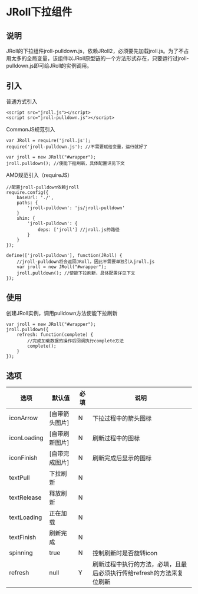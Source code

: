 # JRoll下拉组件

## 说明
JRoll的下拉组件jroll-pulldown.js，依赖JRoll2，必须要先加载jroll.js。为了不占用太多的全局变量，该组件以JRoll原型链的一个方法形式存在，只要运行过jroll-pulldown.js即可给JRoll的实例调用。

## 引入
普通方式引入
```
<script src="jroll.js"></script>
<script src="jroll-pulldown.js"></script>
```

CommonJS规范引入
```
var JRoll = require('jroll.js');
require('jroll-pulldown.js'); //不需要赋给变量，运行就好了

var jroll = new JRoll("#wrapper");
jroll.pulldown(); //使能下拉刷新，具体配置详见下文 
```

AMD规范引入（requireJS）
```
//配置jroll-pulldown依赖jroll
require.config({
    baseUrl: './',
    paths: {
        'jroll-pulldown': 'js/jroll-pulldown'
    }
    shim: {
        'jroll-pulldown': {
            deps: ['jroll'] //jroll.js的路径
        }
    }
});

define(['jroll-pulldown'], function(JRoll) {
    //jroll-pulldown将会返回JRoll，因此不需要单独引入jroll.js
    var jroll = new JRoll("#wrapper");
    jroll.pulldown(); //使能下拉刷新，具体配置详见下文
});
```

## 使用
创建JRoll实例，调用pulldown方法使能下拉刷新
```
var jroll = new JRoll("#wrapper");
jroll.pulldown({
    refresh: function(complete) {
        //完成加载数据的操作后回调执行complete方法
        complete();
    }
});
```

## 选项
| 选项 | 默认值 | 必填 | 说明 |
|----------|----------|----------|----------|
| iconArrow | [自带箭头图片] | N | 下拉过程中的箭头图标 |
| iconLoading | [自带刷新图片] | N | 刷新过程中的图标 |
| iconFinish | [自带完成图片] | N | 刷新完成后显示的图标 |
| textPull | 下拉刷新 | N | |
| textRelease | 释放刷新 | N | |
| textLoading | 正在加载 | N | |
| textFinish | 刷新完成 | N | |
| spinning | true | N | 控制刷新时是否旋转icon |
| refresh | null | Y | 刷新过程中执行的方法，必填，且最后必须执行传给refresh的方法来复位刷新 |

